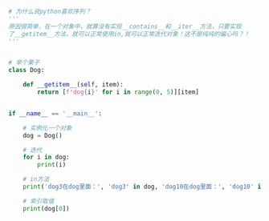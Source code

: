 
<BlogInfo id="862" title="1.python喜欢序列" author="白日梦想猿" pv=0 read_times=0 pre_cost_time="0分22秒" category="接口：从协议到抽象基类" tag_list="['接口：从协议到抽象基类']" create_time="2022.04.02 09:53:46" update_time="2022.09.04 16:04:33" />

```python
# 为什么说python喜欢序列？
'''
原因很简单，在一个对象中，就算没有实现__contains__和__iter__方法，只要实现
了__getitem__方法，就可以正常使用in,就可以正常迭代对象！这不是纯纯的偏心吗？！
'''


# 举个栗子
class Dog:

    def __getitem__(self, item):
        return [f'dog{i}' for i in range(0, 5)][item]


if __name__ == '__main__':

    # 实例化一个对象
    dog = Dog()

    # 迭代
    for i in dog:
        print(i)

    # in方法
    print('dog3在dog里面：', 'dog3' in dog, 'dog10在dog里面：', 'dog10' in dog)

    # 索引取值
    print(dog[0])

```
